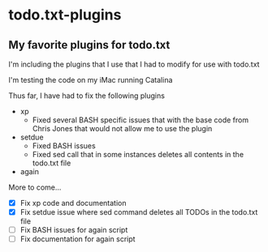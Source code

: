# todo.txt-plugins

## My favorite plugins for todo.txt

I'm including the plugins that I use that I had to modify for use with todo.txt

I'm testing the code on my iMac running Catalina

Thus far, I have had to fix the following plugins

* xp
    * Fixed several BASH specific issues that with the base code from Chris Jones that would not allow me to use the plugin
* setdue
    * Fixed BASH issues
    * Fixed sed call that in some instances deletes all contents in the todo.txt file
* again

More to come...

- [x] Fix xp code and documentation
- [x] Fix setdue issue where sed command deletes all TODOs in the todo.txt file
- [ ] Fix BASH issues for again script
- [ ] Fix documentation for again script
